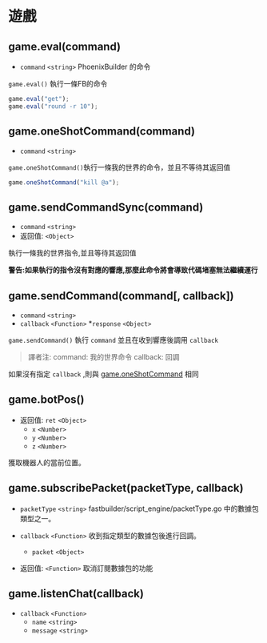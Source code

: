 # 遊戲

## game.eval(command)
* `command` `<string>` PhoenixBuilder 的命令

`game.eval()` 執行一條FB的命令

```javascript
game.eval("get");
game.eval("round -r 10");
```

## game.oneShotCommand(command)
* `command` `<string>`

`game.oneShotCommand()`執行一條我的世界的命令，並且不等待其返回值

```javascript
game.oneShotCommand("kill @a");
```

## game.sendCommandSync(command)
* `command` `<string>`
* 返回值: `<Object>`

執行一條我的世界指令,並且等待其返回值

**警告:如果執行的指令沒有對應的響應,那麼此命令將會導致代碼堵塞無法繼續運行**

## game.sendCommand(command[, callback])
* `command` `<string>`
* `callback` `<Function>`
  *`response` `<Object>`

`game.sendCommand()` 執行 `command` 並且在收到響應後調用 `callback` 
> 譯者注:
>  command: 我的世界命令
>  callback: 回調

如果沒有指定 `callback` ,則與  [game.oneShotCommand](game.md#gameoneshotcommandcommand)  相同

## game.botPos()
* 返回值: `ret` `<Object>`
  * `x` `<Number>`
  * `y` `<Number>`
  * `z` `<Number>`

獲取機器人的當前位置。

##  game.subscribePacket(packetType, callback)
* `packetType` `<string>` fastbuilder/script_engine/packetType.go 中的數據包類型之一。
* `callback` `<Function>` 收到指定類型的數據包後進行回調。
  * `packet` `<Object>`

* 返回值: `<Function>`     取消訂閱數據包的功能

##  game.listenChat(callback)
* `callback` `<Function>`
  * `name` `<string>`
  * `message` `<string>`



